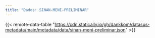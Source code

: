 ```yaml
---
title: "Dados: SINAN-MENI-PRELIMINAR"
---
```


{{< remote-data-table "https://cdn.statically.io/gh/dankkom/datasus-metadata/main/metadata/data/sinan-meni-preliminar.json" >}}
